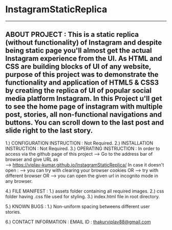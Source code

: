 # InstagramStaticReplica
----------------------------------------------------------------------------------------------------------------------------------------------------------------------------------
ABOUT PROJECT : This is a static replica (without functionality) of Instagram and despite being static page you'll almost get the actual Instagram experience from the UI.
                As HTML and CSS are building blocks of UI of any website, purpose of this project was to demonstrate the functionality and application of HTML5 & CSS3 by creating 
                the replica of UI of popular social media platform Instagram.
                In this Project u'll get to see the home page of instagram with multiple post, stories, all non-functional navigations and buttons. You can scroll down to the last                 post and slide right to the last story.
----------------------------------------------------------------------------------------------------------------------------------------------------------------------------------
1.) CONFIGURATION INSTRUCTION :   Not Required.
2.) INSTALLATION INSTRUCTION  :   Not Required.
3.) OPERATING INSTRUCTION     :   In order to access via the github page of this project --> Go to the address bar of browser and give URL as   
                                  --> https://viplav-kumar.github.io/InstagramStaticReplica/
                                  In case it doesn't open :
                                      --> you can try with clearing your browser cookies OR
                                      --> try with different browser OR
                                      --> you can open the given url in incognito mode in any browser.
                                      
4.) FILE MANIFEST             :   1.) assets folder containing all required images.
                                  2.) css folder having .css file used for styling.
                                  3.) index.html file in root directory.
                                  
5.) KNOWN BUGS                :   1.) Non-uniform spacing betweens different user stories.

6.) CONTACT INFORMATION       :   EMAIL ID : thakurviplav88@gmail.com
